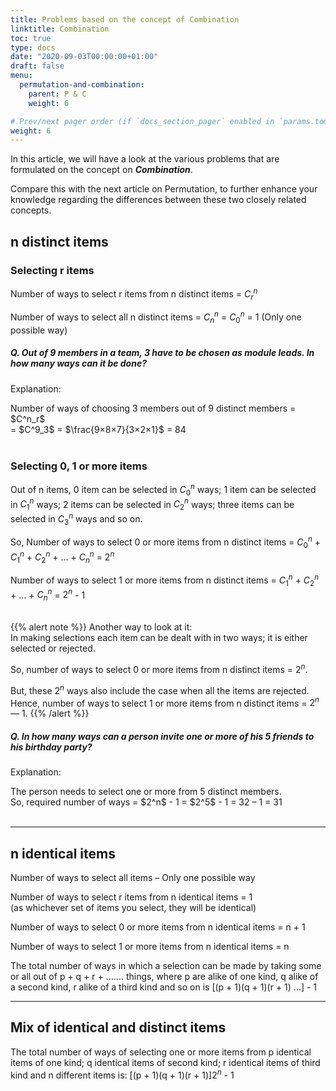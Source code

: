 ```yaml
---
title: Problems based on the concept of Combination
linktitle: Combination 
toc: true
type: docs
date: "2020-09-03T00:00:00+01:00"
draft: false
menu:
  permutation-and-combination:
    parent: P & C
    weight: 6

# Prev/next pager order (if `docs_section_pager` enabled in `params.toml`)
weight: 6
---
```


In this article, we will have a look at the various problems that are formulated on the concept on ***Combination***. 

Compare this with the next article on Permutation, to further enhance your knowledge regarding the differences between these two closely related concepts. 

## n distinct items

### Selecting r items

Number of ways to select r items from n distinct items = $C^n_r$

Number of ways to select all n distinct items = $C^n_n$ = $C^n_0$ = 1 (Only one possible way)

##### Q. Out of 9 members in a team, 3 have to be chosen as module leads. In how many ways can it be done?

Explanation:<br>
<div class="Exp">
Number of ways of choosing 3 members out of 9 distinct members = $C^n_r$ <br>
= $C^9_3$ = $\frac{9×8×7}{3×2×1}$  = 84
</div> <br>

### Selecting 0, 1 or more items

Out of n items, 0 item can be selected in $C^n_0$ ways; 1 item can be selected in $C^n_1$ ways; 2 items can be selected in $C^n_2$ ways; three items can be selected in $C^n_3$ ways and so on.

So, Number of ways to select 0 or more items from n distinct items = $C^n_0$ + $C^n_1$ + $C^n_2$ + … + $C^n_n$ = $2^n$    

Number of ways to select 1 or more items from n distinct items = $C^n_1$ + $C^n_2$ + … + $C^n_n$ = $2^n$ - 1     <br><br>

{{% alert note %}}
Another way to look at it:<br>
In making selections each item can be dealt with in two ways; it is either selected or rejected. 

So, number of ways to select 0 or more items from n distinct items = $2^n$. 

But, these $2^n$ ways also include the case when all the items are rejected.
Hence, number of ways to select 1 or more items from n distinct items = $2^n$ — 1.
{{% /alert %}}

##### Q. In how many ways can a person invite one or more of his 5 friends to his birthday party?

Explanation:<br>
<div class="Exp">
The person needs to select one or more from 5 distinct members. <br>
So, required number of ways = $2^n$ - 1 = $2^5$ - 1 = 32 – 1 = 31
</div> <br>

<hr>

## n identical items

Number of ways to select all items – Only one possible way

Number of ways to select r items from n identical items = 1  <br>
(as whichever set of items you select, they will be identical)

Number of ways to select 0 or more items from n identical items = n + 1    

Number of ways to select 1 or more items from n identical items = n

The total number of ways in which a selection can be made by taking some or all out of p + q + r + ....... things, where p are alike of one kind, q alike of a second kind, r alike of a third kind and so on is [(p + 1)(q + 1)(r + 1) ...] - 1

<hr>

## Mix of identical and distinct items

The total number of ways of selecting one or more items from p identical items of one kind; q identical items of second kind; r identical items of third kind and n different items is:
[(p + 1)(q + 1)(r + 1)]$2^n$ - 1 
